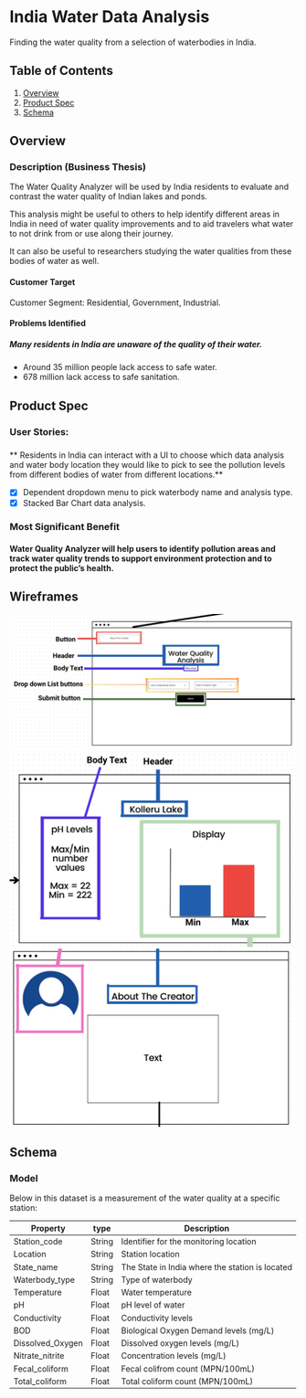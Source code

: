 # India Water Data Analysis

Finding the water quality from a selection of waterbodies in India.

## Table of Contents
1. [Overview](#overview)
1. [Product Spec](#product-spec)
1. [Schema](#Schema)

## Overview
### Description (Business Thesis)
The Water Quality Analyzer will be used by India residents to evaluate and contrast the water quality of Indian lakes and ponds.

This analysis might be useful to others to help identify different areas in India in need of water quality improvements and to aid travelers what water to not drink from or use along their journey. 

It can also be useful to researchers studying the water qualities from these bodies of water as well.

#### Customer Target
Customer Segment: Residential, Government, Industrial.

#### Problems Identified
#####  Many residents in India are unaware of the quality of their water.
* Around 35 million people lack access to safe water.
* 678 million lack access to safe sanitation.

## Product Spec
### User Stories:
###
**  Residents in India can interact with a UI to choose which data analysis and water body location they would like to pick to see the pollution levels from different bodies of water from different locations.**
* [x] Dependent dropdown menu to pick waterbody name and analysis type.
* [x] Stacked Bar Chart data analysis.
### Most Significant Benefit
#### Water Quality Analyzer will help users to identify pollution areas and track water quality trends to support environment protection and to protect the public’s health.

## Wireframes
<img src="wireframe1.png" alt="Wireframe Image" width="500">
<img src="Wireframe2.png" alt="Wireframe Image" width="500">
<img src="wireframe3.png" alt="Wireframe Image" width="500">

## Schema
### Model
Below in this dataset is a measurement of the water quality at a specific station:

| Property | type | Description |
| --- | --- | --- |
| Station_code | String | Identifier for the monitoring location |
| Location | String | Station location |
| State_name | String | The State in India where the station is located |
| Waterbody_type | String | Type of waterbody |
| Temperature | Float | Water temperature |
| pH | Float | pH level of water |
| Conductivity | Float | Conductivity levels |
| BOD | Float | Biological Oxygen Demand levels (mg/L) |
| Dissolved_Oxygen | Float | Dissolved oxygen levels (mg/L) |
| Nitrate_nitrite | Float | Concentration levels (mg/L) |
| Fecal_coliform | Float | Fecal colifrom count (MPN/100mL) |
| Total_coliform | Float | Total coliform count (MPN/100mL) |






